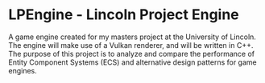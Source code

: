 # LPEngine - Lincoln Project Engine

A game engine created for my masters project at the University of Lincoln.
The engine will make use of a Vulkan renderer, and will be written in C++.
The purpose of this project is to analyze and compare the performance of Entity Component Systems (ECS)
and alternative design patterns for game engines.

